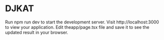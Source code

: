 # DJKAT
Run npm run dev to start the development server.
Visit http://localhost:3000 to view your application.
Edit theapp/page.tsx file and save it to see the updated result in your browser.